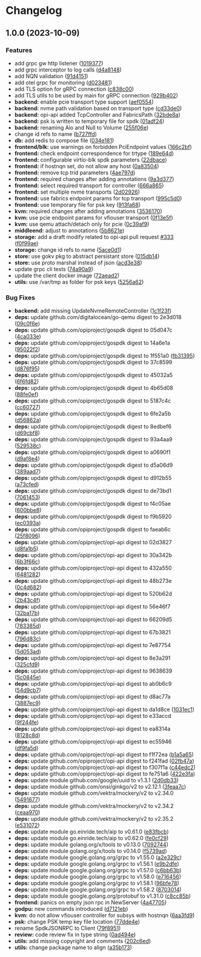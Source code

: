 # Changelog

## 1.0.0 (2023-10-09)


### Features

* add grpc gw http listener ([1019377](https://github.com/glimchb/opi-spdk-bridge/commit/101937793bf58c74d3174f5395cab09a894b2d84))
* add grpc interceptor to log calls ([d4a8148](https://github.com/glimchb/opi-spdk-bridge/commit/d4a8148a95f594bcb57f558f498f693c17a17cea))
* add NQN validation ([91d4151](https://github.com/glimchb/opi-spdk-bridge/commit/91d415147040592c01b20aaf3978a09e39a2a21f))
* add otel grpc for monitoring ([d023481](https://github.com/glimchb/opi-spdk-bridge/commit/d0234819ff6f287b92dff54219189ccb7cbfb00b))
* add TLS option for gRPC connection ([c838c00](https://github.com/glimchb/opi-spdk-bridge/commit/c838c00193fa95d7674840bd9cf2a14dbb40207a))
* add TLS utils to be used by main for gRPC connection ([929b402](https://github.com/glimchb/opi-spdk-bridge/commit/929b402223a0cd1c64a2c4b99318bf0a2184b685))
* **backend:** enable pcie transport type support ([aef0554](https://github.com/glimchb/opi-spdk-bridge/commit/aef0554137d45d3e5494650c255ea6bb9b6ab8e3))
* **backend:** nvme path validation based on transport type ([cd33de0](https://github.com/glimchb/opi-spdk-bridge/commit/cd33de0dff244e2feb8a5ea42c1aeef0a77755ca))
* **backend:** opi-api added TcpController and FabricsPath ([32bde8a](https://github.com/glimchb/opi-spdk-bridge/commit/32bde8a7621bdfd6d39d7ae6c3179c9f4e0c5445))
* **backend:** psk is written to temporary file for spdk ([01adf24](https://github.com/glimchb/opi-spdk-bridge/commit/01adf2467270d18cba2220e3dc0af319d44bdd46))
* **backend:** renaming Aio and Null to Volume ([255f06e](https://github.com/glimchb/opi-spdk-bridge/commit/255f06e16e2006e8c6156458fa201926f8d73502))
* change id refs to name ([b727ffd](https://github.com/glimchb/opi-spdk-bridge/commit/b727ffdb2bd7033a733f4b3d272d90f020abd44d))
* **db:** add redis to compose file ([034e181](https://github.com/glimchb/opi-spdk-bridge/commit/034e1812e68ee48a18eba32a7ab77826e165d41d))
* **frontend/blk:** use warnings on forbidden PciEndpoint values ([166c2bf](https://github.com/glimchb/opi-spdk-bridge/commit/166c2bf0724a0e85a8bdceb88fb4554a9d6c09ac))
* **frontend:** check endpoint correspondence for trtype ([189e64d](https://github.com/glimchb/opi-spdk-bridge/commit/189e64dfcf59f29c5674eb7d197f73964a71b2cb))
* **frontend:** configurable virtio-blk spdk parameters ([22dbace](https://github.com/glimchb/opi-spdk-bridge/commit/22dbace09ba94294dc6119a19a0b02362a031838))
* **frontend:** if hostnqn set, do not allow any host ([0a83504](https://github.com/glimchb/opi-spdk-bridge/commit/0a8350424ab141337e801ea4cfdfa5898bae83e9))
* **frontend:** remove tcp trid parameters ([4ae797d](https://github.com/glimchb/opi-spdk-bridge/commit/4ae797de95c781dc1a9bbf06526167167cf823a1))
* **frontend:** required changes after adding annotations ([9a3d377](https://github.com/glimchb/opi-spdk-bridge/commit/9a3d3770e436fc756f7f3f8c25e971f9fbb80e40))
* **frontend:** select required transport for controller ([666a865](https://github.com/glimchb/opi-spdk-bridge/commit/666a865d4800cc0eb8ba1d725a710acf22b4fbf0))
* **frontend:** set multiple nvme transports ([2d02926](https://github.com/glimchb/opi-spdk-bridge/commit/2d029267e75a376cf9e20ae5c78ef792489438e1))
* **frontend:** use fabrics endpoint params for tcp transport ([995c5d0](https://github.com/glimchb/opi-spdk-bridge/commit/995c5d07bae1b5a004fc521f80150ce043671234))
* **frontend:** use temporary file for psk key ([913fa68](https://github.com/glimchb/opi-spdk-bridge/commit/913fa680cf8c0cd003b8ff95f22bb1a186d7b682))
* **kvm:** required changes after adding annotations ([3536170](https://github.com/glimchb/opi-spdk-bridge/commit/3536170bd08243d7b4908af657d323a7faca982b))
* **kvm:** use pcie endpoint params for vfiouser transport ([0f13e5f](https://github.com/glimchb/opi-spdk-bridge/commit/0f13e5fb64ed47a36018e2a0627d483c5ffcee7b))
* **kvm:** use qemu attach/detach only for pcie ([0c39af9](https://github.com/glimchb/opi-spdk-bridge/commit/0c39af934da6f524ee78ea249693be1fedd3fcfa))
* **middleend:** adjust to annotations ([5b8621e](https://github.com/glimchb/opi-spdk-bridge/commit/5b8621e0357cd70c5b1697bc201aa9122d3210d1))
* **storage:** add a draft modify related to opi-api pull request [#333](https://github.com/glimchb/opi-spdk-bridge/issues/333) ([f0f99ae](https://github.com/glimchb/opi-spdk-bridge/commit/f0f99ae85da19c258a20dcbc7d3df705bf682541))
* **storage:** change id refs to name ([5ace0d1](https://github.com/glimchb/opi-spdk-bridge/commit/5ace0d1386855fb2b6634a77b2d197f8ba0195c8))
* **store:** use gokv pkg to abstract persistant store ([015db14](https://github.com/glimchb/opi-spdk-bridge/commit/015db1433799c65cc0596e84c8f2c3ec95d15de8))
* **store:** use proto marshal instead of json ([acd3e38](https://github.com/glimchb/opi-spdk-bridge/commit/acd3e385c458ce43dd4f89259d27c29ccb4e4b03))
* update grpc cli tests ([74a90a9](https://github.com/glimchb/opi-spdk-bridge/commit/74a90a9b8ee55b0a8027d4d945aba7ec55b2597b))
* update the client docker image ([72aead2](https://github.com/glimchb/opi-spdk-bridge/commit/72aead2eb5d5bb7127101c56be34f882fe10e198))
* **utils:** use /var/tmp as folder for psk keys ([5256a62](https://github.com/glimchb/opi-spdk-bridge/commit/5256a627078fc3653c448eb5390e53169258cd7d))


### Bug Fixes

* **backend:** add missing UpdateNvmeRemoteController ([1c1f23f](https://github.com/glimchb/opi-spdk-bridge/commit/1c1f23fa4cd17477a2df531be8cf01ae727040e7))
* **deps:** update github.com/digitalocean/go-qemu digest to 2e3d018 ([09c0f6e](https://github.com/glimchb/opi-spdk-bridge/commit/09c0f6ef925d292329b6c12c0b5ddddbaca68a57))
* **deps:** update github.com/opiproject/gospdk digest to 05d047c ([4ca033e](https://github.com/glimchb/opi-spdk-bridge/commit/4ca033ea89e5964f4d36a6fac478697654ac0dc6))
* **deps:** update github.com/opiproject/gospdk digest to 14a6e1a ([95022f2](https://github.com/glimchb/opi-spdk-bridge/commit/95022f2282e3a6d008cd4e0aa3052be5be32328d))
* **deps:** update github.com/opiproject/gospdk digest to 1f551a0 ([fb31395](https://github.com/glimchb/opi-spdk-bridge/commit/fb31395b8eecb0e39c38c4c9c48ddc922aab09ca))
* **deps:** update github.com/opiproject/gospdk digest to 37c8599 ([d876f95](https://github.com/glimchb/opi-spdk-bridge/commit/d876f95315b431f7070e32cdaa8325a818eb1b27))
* **deps:** update github.com/opiproject/gospdk digest to 45032a5 ([6f6fd82](https://github.com/glimchb/opi-spdk-bridge/commit/6f6fd8287bedc663a4bbacdeb7f11b4ebc545d2f))
* **deps:** update github.com/opiproject/gospdk digest to 4b65d08 ([88fe0ef](https://github.com/glimchb/opi-spdk-bridge/commit/88fe0ef01402a569596771b1679b011f9d8ccb3c))
* **deps:** update github.com/opiproject/gospdk digest to 5187c4c ([cc60727](https://github.com/glimchb/opi-spdk-bridge/commit/cc607278438acdbdf55b1d9b8f9e2403d5264d14))
* **deps:** update github.com/opiproject/gospdk digest to 6fe2a5b ([d56862a](https://github.com/glimchb/opi-spdk-bridge/commit/d56862aa2ef1418cbf4240d8d63785a2d0280c24))
* **deps:** update github.com/opiproject/gospdk digest to 8edbef6 ([d69cbf8](https://github.com/glimchb/opi-spdk-bridge/commit/d69cbf81897af96861d9deb8dc08fd1143cf33cb))
* **deps:** update github.com/opiproject/gospdk digest to 93a4aa9 ([529538c](https://github.com/glimchb/opi-spdk-bridge/commit/529538c61df8e2de45613854e6c3408c778f3d7b))
* **deps:** update github.com/opiproject/gospdk digest to a0690f1 ([d9af8e4](https://github.com/glimchb/opi-spdk-bridge/commit/d9af8e4fcaf127cd89e676d971fffe11e1ec586d))
* **deps:** update github.com/opiproject/gospdk digest to d5a06d9 ([389aad7](https://github.com/glimchb/opi-spdk-bridge/commit/389aad73c0195324d1fd9e7c3beb2c49638432c8))
* **deps:** update github.com/opiproject/gospdk digest to d912b55 ([a73cfed](https://github.com/glimchb/opi-spdk-bridge/commit/a73cfedd3bdb3aff063324cb53f32653935e58ee))
* **deps:** update github.com/opiproject/gospdk digest to de73bd1 ([7061453](https://github.com/glimchb/opi-spdk-bridge/commit/7061453872584f52e11a7a31702f5bdb870d0892))
* **deps:** update github.com/opiproject/gospdk digest to f4c05ae ([600bbe8](https://github.com/glimchb/opi-spdk-bridge/commit/600bbe82f14bdd60f49f8ce8675c7c898ad250f1))
* **deps:** update github.com/opiproject/gospdk digest to f9b5920 ([ec0393a](https://github.com/glimchb/opi-spdk-bridge/commit/ec0393a0f705c1a37b164fbcd1bf94b703c6f327))
* **deps:** update github.com/opiproject/gospdk digest to faeab6c ([25f8096](https://github.com/glimchb/opi-spdk-bridge/commit/25f8096eb038bbef99f03f49865408e24f7fad1b))
* **deps:** update github.com/opiproject/opi-api digest to 02d3827 ([d8fa1b5](https://github.com/glimchb/opi-spdk-bridge/commit/d8fa1b589594a3c236aa6aa9bef22501e4214c5d))
* **deps:** update github.com/opiproject/opi-api digest to 30a342b ([6b3f66c](https://github.com/glimchb/opi-spdk-bridge/commit/6b3f66c58bb637a7446afe03134ed5888236b641))
* **deps:** update github.com/opiproject/opi-api digest to 432a550 ([6481282](https://github.com/glimchb/opi-spdk-bridge/commit/648128229c542283979760849a6263b5ad9e6dcf))
* **deps:** update github.com/opiproject/opi-api digest to 48b273e ([0c4d682](https://github.com/glimchb/opi-spdk-bridge/commit/0c4d68202aa25ea597a405b600ff2d6801b004fc))
* **deps:** update github.com/opiproject/opi-api digest to 520b62d ([2b43c4f](https://github.com/glimchb/opi-spdk-bridge/commit/2b43c4f97989db4213d298f7f9f87e63167f8b5e))
* **deps:** update github.com/opiproject/opi-api digest to 56e46f7 ([32ba17b](https://github.com/glimchb/opi-spdk-bridge/commit/32ba17b8adc5d550362218ff9df5da4186fd6ba5))
* **deps:** update github.com/opiproject/opi-api digest to 66209d5 ([783385d](https://github.com/glimchb/opi-spdk-bridge/commit/783385d0814791da525c9109e2bccd6923f9bd23))
* **deps:** update github.com/opiproject/opi-api digest to 67b3821 ([796d83c](https://github.com/glimchb/opi-spdk-bridge/commit/796d83cd9101d032d908bd1fbde472ac0c97299a))
* **deps:** update github.com/opiproject/opi-api digest to 7e87754 ([5d053ad](https://github.com/glimchb/opi-spdk-bridge/commit/5d053ad605ac6529fbab81b79f33bf8ea2c9e3ca))
* **deps:** update github.com/opiproject/opi-api digest to 8e3a291 ([325cfd9](https://github.com/glimchb/opi-spdk-bridge/commit/325cfd95e0e8da62fda29d9e04d5dcf3a04799a6))
* **deps:** update github.com/opiproject/opi-api digest to 9638639 ([5c0845e](https://github.com/glimchb/opi-spdk-bridge/commit/5c0845e03f1d4da46e9e806d82a75a0d1381aaa5))
* **deps:** update github.com/opiproject/opi-api digest to ab0b6c9 ([54d9cb7](https://github.com/glimchb/opi-spdk-bridge/commit/54d9cb76a7f51f88a491bbff0a3854c8ebb4a664))
* **deps:** update github.com/opiproject/opi-api digest to d8ac77a ([3887ec9](https://github.com/glimchb/opi-spdk-bridge/commit/3887ec990878425a71fdbd494511363a7da3b291))
* **deps:** update github.com/opiproject/opi-api digest to da1d8ce ([1031ec1](https://github.com/glimchb/opi-spdk-bridge/commit/1031ec12390d46d65dcb2bb9cc6e17267a860fac))
* **deps:** update github.com/opiproject/opi-api digest to e33accd ([9f244fe](https://github.com/glimchb/opi-spdk-bridge/commit/9f244fe444543ebac675b0db3ff9164d928d33aa))
* **deps:** update github.com/opiproject/opi-api digest to ea8314a ([8128c8d](https://github.com/glimchb/opi-spdk-bridge/commit/8128c8d07a4ca11c08219ed645526b5190700557))
* **deps:** update github.com/opiproject/opi-api digest to ec55946 ([df9fa5d](https://github.com/glimchb/opi-spdk-bridge/commit/df9fa5d7b614c49ee68d6e1cefdc464e4d36cf73))
* **deps:** update github.com/opiproject/opi-api digest to f1f72ea ([b1a5a65](https://github.com/glimchb/opi-spdk-bridge/commit/b1a5a654d780bd3ab2a6225b05191d0bf1dc5456))
* **deps:** update github.com/opiproject/opi-api digest to f241fad ([02fb47a](https://github.com/glimchb/opi-spdk-bridge/commit/02fb47a92ba720f868004688b28ff79f53b1d0d0))
* **deps:** update github.com/opiproject/opi-api digest to f307f1a ([c44edc2](https://github.com/glimchb/opi-spdk-bridge/commit/c44edc24369417b5615269edf4440509652a1f18))
* **deps:** update github.com/opiproject/opi-api digest to fe751a6 ([422e3fa](https://github.com/glimchb/opi-spdk-bridge/commit/422e3facd835daa32d52dfe2723e4a1d352f194b))
* **deps:** update module github.com/google/uuid to v1.3.1 ([2d0db33](https://github.com/glimchb/opi-spdk-bridge/commit/2d0db338044785c5d9df07a072bb9357b4b217c7))
* **deps:** update module github.com/onsi/ginkgo/v2 to v2.12.1 ([3feaa7c](https://github.com/glimchb/opi-spdk-bridge/commit/3feaa7ca98515a468d1f278a1129e741ef4fa28e))
* **deps:** update module github.com/vektra/mockery/v2 to v2.34.0 ([5491677](https://github.com/glimchb/opi-spdk-bridge/commit/54916779e18ce708add09edd6a8167c2d3dc575c))
* **deps:** update module github.com/vektra/mockery/v2 to v2.34.2 ([ceaa970](https://github.com/glimchb/opi-spdk-bridge/commit/ceaa970c60188b3abb00ac66f247390f5c40a908))
* **deps:** update module github.com/vektra/mockery/v2 to v2.35.2 ([e531072](https://github.com/glimchb/opi-spdk-bridge/commit/e531072e4d34e7cf6f0b5a9a7579fe5f49fb1a4d))
* **deps:** update module go.einride.tech/aip to v0.61.0 ([e83fbcb](https://github.com/glimchb/opi-spdk-bridge/commit/e83fbcbd83a0d0a605baa89f03965f670242fb36))
* **deps:** update module go.einride.tech/aip to v0.62.0 ([fe0cf29](https://github.com/glimchb/opi-spdk-bridge/commit/fe0cf29c21a318a91bc8f5436c31365089c7784b))
* **deps:** update module golang.org/x/tools to v0.13.0 ([7092744](https://github.com/glimchb/opi-spdk-bridge/commit/7092744c9e395caf08ed458bf86fb88463572a19))
* **deps:** update module golang.org/x/tools to v0.14.0 ([f5739ad](https://github.com/glimchb/opi-spdk-bridge/commit/f5739ad8caf3a4c428039d19a42d5c887712f52e))
* **deps:** update module google.golang.org/grpc to v1.55.0 ([a2e329c](https://github.com/glimchb/opi-spdk-bridge/commit/a2e329c5a4f48a251285de5bb8d7da7c8de7c735))
* **deps:** update module google.golang.org/grpc to v1.56.1 ([e9b2dfe](https://github.com/glimchb/opi-spdk-bridge/commit/e9b2dfe11140a3a5579033403d164e8f6e6d36b2))
* **deps:** update module google.golang.org/grpc to v1.57.0 ([c6bb63b](https://github.com/glimchb/opi-spdk-bridge/commit/c6bb63b8a921cf3468bea089f160e3d7b8de978b))
* **deps:** update module google.golang.org/grpc to v1.58.0 ([e716456](https://github.com/glimchb/opi-spdk-bridge/commit/e7164569acc3222d727e03769e5234cf4060a1e9))
* **deps:** update module google.golang.org/grpc to v1.58.1 ([96bfe78](https://github.com/glimchb/opi-spdk-bridge/commit/96bfe78289108aacceb83209e323bc60777a87a3))
* **deps:** update module google.golang.org/grpc to v1.58.2 ([8703014](https://github.com/glimchb/opi-spdk-bridge/commit/8703014a2337b6c0947afea766b34bccd21fa7b2))
* **deps:** update module google.golang.org/protobuf to v1.31.0 ([c8cc85b](https://github.com/glimchb/opi-spdk-bridge/commit/c8cc85b69d682a471fa1532ed81dc0ecbd469c11))
* **frontend:** panics on empty json rpc in NewServer ([4a47705](https://github.com/glimchb/opi-spdk-bridge/commit/4a4770576a6f4698bf93958d5987f7281bdacf2a))
* **godpu:** new commands introduced ([d7121eb](https://github.com/glimchb/opi-spdk-bridge/commit/d7121eb476206fd95cd74e686c20bf609478e8b2))
* **kvm:** do not allow vfiouser controller for subsys with hostnqn ([6aa3fd9](https://github.com/glimchb/opi-spdk-bridge/commit/6aa3fd9cf735d5b4e607da7b8f46ffac320938e9))
* **psk:** change PSK temp key file location ([77dde4e](https://github.com/glimchb/opi-spdk-bridge/commit/77dde4e5299896adca0dcdb4bec84d2f422649cc))
* rename SpdkJSONRPC to Client ([79f8951](https://github.com/glimchb/opi-spdk-bridge/commit/79f895156fe8919c564017e377f057ae7dfbc71b))
* **review:** code review fix in type string ([0ad494e](https://github.com/glimchb/opi-spdk-bridge/commit/0ad494eee91ef3f168b839e340c3bfc8d94f921c))
* **utils:** add missing copyright and comments ([202c6ed](https://github.com/glimchb/opi-spdk-bridge/commit/202c6ed67023124483909e20d80c21b6a2537aec))
* **utils:** change package name to align ([a35b173](https://github.com/glimchb/opi-spdk-bridge/commit/a35b1739109b31ffada84392b76a4d754772637a))
